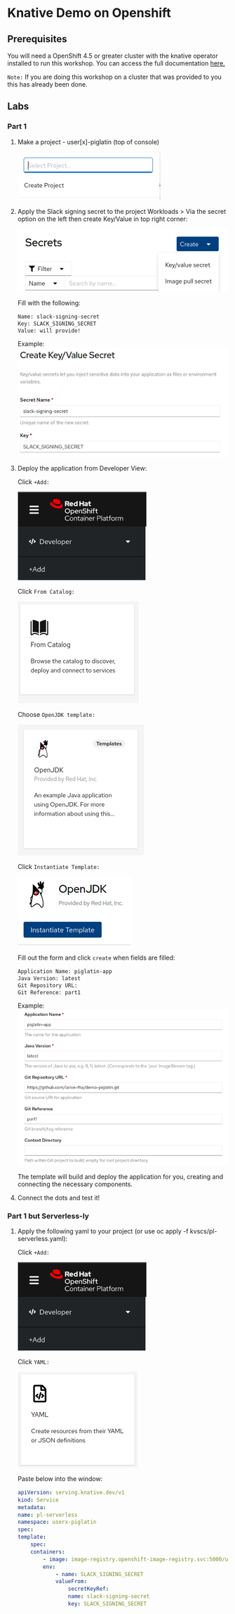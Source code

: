 # Knative Demo on Openshift

## Prerequisites

You will need a OpenShift 4.5 or greater cluster with the knative operator installed to run this workshop. You can access the full documentation [here.](https://docs.openshift.com/container-platform/4.7/serverless/admin_guide/installing-knative-serving.html)

`Note:` If you are doing this workshop on a cluster that was provided to you this has already been done.

## Labs

### Part 1

1. Make a project - user[x]-piglatin (top of console)

    ![makeprojectimage](images/create_project.png)

2. Apply the Slack signing secret to the project
Workloads > Via the secret option on the left then create Key/Value in top right corner:

    ![secretimage](images/secrets.png)

    Fill with the following:

    ```shell
    Name: slack-signing-secret
    Key: SLACK_SIGNING_SECRET
    Value: will provide!
    ```

    Example:
    ![secretimage2](images/secrets2.png)

3. Deploy the application from Developer View:

    Click `+Add:`

    ![add](images/add.png)

    Click `From Catalog:`

    ![fromcatalog](images/from_catalog.png)

    Choose `OpenJDK template:`

    ![openjdk](images/openjdk_templates.png)

    Click `Instantiate Template:`

    ![instantiate](images/instantiate.png)

    Fill out the form and click `create` when fields are filled:

    ```shell
    Application Name: piglatin-app
    Java Version: latest
    Git Repository URL:
    Git Reference: part1
    ```

    Example:
    ![images](images/eventdriven.png)

    The template will build and deploy the application for you, creating and connecting the necessary components.

4. Connect the dots and test it!

### Part 1 but Serverless-ly

1. Apply the following yaml to your project (or use oc apply -f kvscs/pl-serverless.yaml):

    Click `+Add:`

    ![add](images/add.png)

    Click `YAML:`

    ![add](images/yaml.png)

    Paste below into the window:

    ```yaml
    apiVersion: serving.knative.dev/v1
    kind: Service
    metadata:
    name: pl-serverless
    namespace: userx-piglatin
    spec:
    template:
        spec:
        containers:
            - image: image-registry.openshift-image-registry.svc:5000/userx-piglatin/demo-piglatin:latest
            env:
                - name: SLACK_SIGNING_SECRET
                valueFrom:
                    secretKeyRef:
                    name: slack-signing-secret
                    key: SLACK_SIGNING_SECRET
    ```
